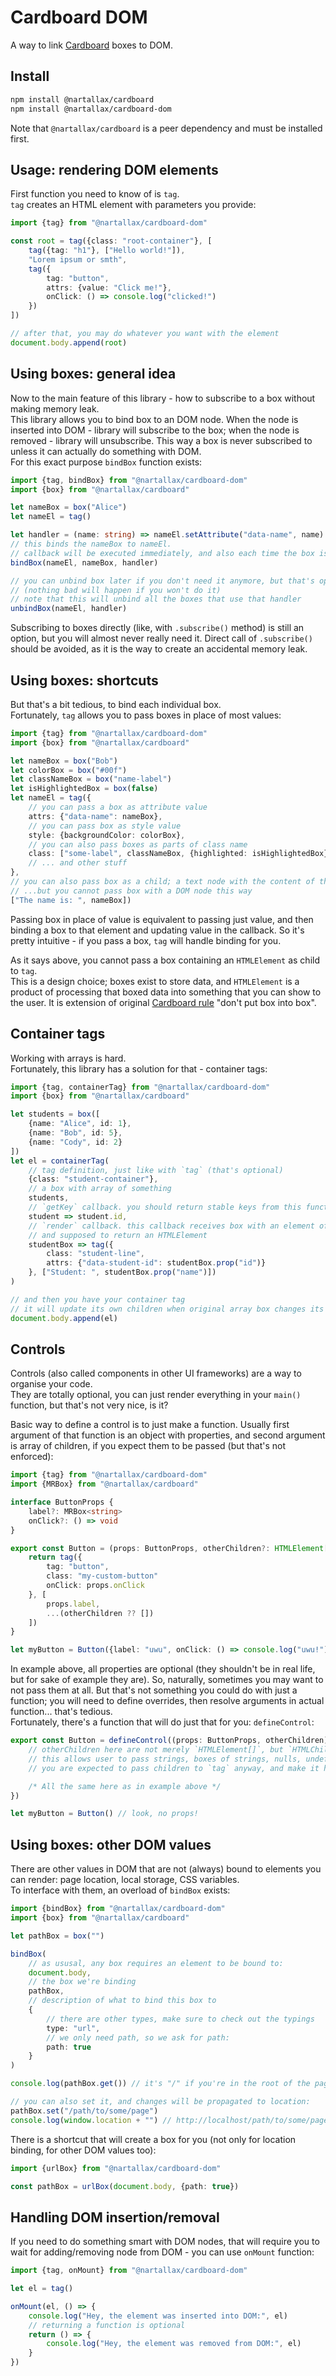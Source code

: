 # Cardboard DOM

A way to link [Cardboard](https://github.com/nartallax/cardboard) boxes to DOM.  

## Install

```bash
npm install @nartallax/cardboard
npm install @nartallax/cardboard-dom
```

Note that `@nartallax/cardboard` is a peer dependency and must be installed first.  

## Usage: rendering DOM elements

First function you need to know of is `tag`.  
`tag` creates an HTML element with parameters you provide:

```typescript
import {tag} from "@nartallax/cardboard-dom"

const root = tag({class: "root-container"}, [
	tag({tag: "h1"}, ["Hello world!"]),
	"Lorem ipsum or smth",
	tag({
		tag: "button",
		attrs: {value: "Click me!"},
		onClick: () => console.log("clicked!")
	})
])

// after that, you may do whatever you want with the element
document.body.append(root)
```

## Using boxes: general idea

Now to the main feature of this library - how to subscribe to a box without making memory leak.  
This library allows you to bind box to an DOM node. When the node is inserted into DOM - library will subscribe to the box; when the node is removed - library will unsubscribe. This way a box is never subscribed to unless it can actually do something with DOM.  
For this exact purpose `bindBox` function exists:

```typescript
import {tag, bindBox} from "@nartallax/cardboard-dom"
import {box} from "@nartallax/cardboard"

let nameBox = box("Alice")
let nameEl = tag()

let handler = (name: string) => nameEl.setAttribute("data-name", name)
// this binds the nameBox to nameEl.
// callback will be executed immediately, and also each time the box is inserted into DOM.
bindBox(nameEl, nameBox, handler)

// you can unbind box later if you don't need it anymore, but that's optional
// (nothing bad will happen if you won't do it)
// note that this will unbind all the boxes that use that handler
unbindBox(nameEl, handler)
```

Subscribing to boxes directly (like, with `.subscribe()` method) is still an option, but you will almost never really need it. Direct call of `.subscribe()` should be avoided, as it is the way to create an accidental memory leak.

## Using boxes: shortcuts

But that's a bit tedious, to bind each individual box.  
Fortunately, `tag` allows you to pass boxes in place of most values:  

```typescript
import {tag} from "@nartallax/cardboard-dom"
import {box} from "@nartallax/cardboard"

let nameBox = box("Bob")
let colorBox = box("#00f")
let classNameBox = box("name-label")
let isHighlightedBox = box(false)
let nameEl = tag({
	// you can pass a box as attribute value
	attrs: {"data-name": nameBox},
	// you can pass box as style value
	style: {backgroundColor: colorBox},
	// you can also pass boxes as parts of class name
	class: ["some-label", classNameBox, {highlighted: isHighlightedBox}]
	// ... and other stuff
}, 
// you can also pass box as a child; a text node with the content of the box will be created
// ...but you cannot pass box with a DOM node this way
["The name is: ", nameBox])
```

Passing box in place of value is equivalent to passing just value, and then binding a box to that element and updating value in the callback. So it's pretty intuitive - if you pass a box, `tag` will handle binding for you.  

As it says above, you cannot pass a box containing an `HTMLElement` as child to `tag`.  
This is a design choice; boxes exist to store data, and `HTMLElement` is a product of processing that boxed data into something that you can show to the user. It is extension of original [Cardboard rule](https://github.com/nartallax/cardboard#antipatterns) "don't put box into box".  

## Container tags

Working with arrays is hard.  
Fortunately, this library has a solution for that - container tags:  

```typescript
import {tag, containerTag} from "@nartallax/cardboard-dom"
import {box} from "@nartallax/cardboard"

let students = box([
	{name: "Alice", id: 1}, 
	{name: "Bob", id: 5}, 
	{name: "Cody", id: 2}
])
let el = containerTag(
	// tag definition, just like with `tag` (that's optional)
	{class: "student-container"},
	// a box with array of something
	students,
	// `getKey` callback. you should return stable keys from this function
	student => student.id,
	// `render` callback. this callback receives box with an element of the array,
	// and supposed to return an HTMLElement
	studentBox => tag({
		class: "student-line", 
		attrs: {"data-student-id": studentBox.prop("id")}
	}, ["Student: ", studentBox.prop("name")])
)

// and then you have your container tag
// it will update its own children when original array box changes its value
document.body.append(el)
```

## Controls

Controls (also called components in other UI frameworks) are a way to organise your code.  
They are totally optional, you can just render everything in your `main()` function, but that's not very nice, is it?  

Basic way to define a control is to just make a function. Usually first argument of that function is an object with properties, and second argument is array of children, if you expect them to be passed (but that's not enforced):  

```typescript
import {tag} from "@nartallax/cardboard-dom"
import {MRBox} from "@nartallax/cardboard"

interface ButtonProps {
	label?: MRBox<string>
	onClick?: () => void
}

export const Button = (props: ButtonProps, otherChildren?: HTMLElement[]) => {
	return tag({
		tag: "button",
		class: "my-custom-button"
		onClick: props.onClick
	}, [
		props.label,
		...(otherChildren ?? [])
	])
}

let myButton = Button({label: "uwu", onClick: () => console.log("uwu!")})
```

In example above, all properties are optional (they shouldn't be in real life, but for sake of example they are). So, naturally, sometimes you may want to not pass them at all. But that's not something you could do with just a function; you will need to define overrides, then resolve arguments in actual function... that's tedious.  
Fortunately, there's a function that will do just that for you: `defineControl`:  

```typescript
export const Button = defineControl((props: ButtonProps, otherChildren) => {
	// otherChildren here are not merely `HTMLElement[]`, but `HTMLChildArray`
	// this allows user to pass strings, boxes of strings, nulls, undefineds, numbers...
	// you are expected to pass children to `tag` anyway, and make it handle everything

	/* All the same here as in example above */
})

let myButton = Button() // look, no props!
```

## Using boxes: other DOM values

There are other values in DOM that are not (always) bound to elements you can render: page location, local storage, CSS variables.  
To interface with them, an overload of `bindBox` exists:

```typescript
import {bindBox} from "@nartallax/cardboard-dom"
import {box} from "@nartallax/cardboard"

let pathBox = box("")

bindBox(
	// as ususal, any box requires an element to be bound to:
	document.body,
	// the box we're binding
	pathBox, 
	// description of what to bind this box to
	{
		// there are other types, make sure to check out the typings
		type: "url", 
		// we only need path, so we ask for path:
		path: true
	}
)

console.log(pathBox.get()) // it's "/" if you're in the root of the page

// you can also set it, and changes will be propagated to location:
pathBox.set("/path/to/some/page")
console.log(window.location + "") // http://localhost/path/to/some/page
```

There is a shortcut that will create a box for you (not only for location binding, for other DOM values too):

```typescript
import {urlBox} from "@nartallax/cardboard-dom"

const pathBox = urlBox(document.body, {path: true})
```

## Handling DOM insertion/removal

If you need to do something smart with DOM nodes, that will require you to wait for adding/removing node from DOM - you can use `onMount` function:

```typescript
import {tag, onMount} from "@nartallax/cardboard-dom"

let el = tag()

onMount(el, () => {
	console.log("Hey, the element was inserted into DOM:", el)
	// returning a function is optional
	return () => {
		console.log("Hey, the element was removed from DOM:", el)
	}
})
```
